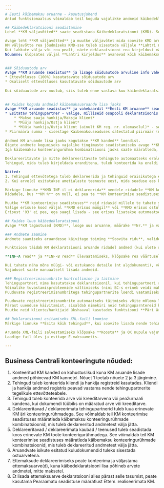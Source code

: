 ```yaml
---
---
# Eesti käibemaksu aruanne - kasutusjuhend
Antud funktsionaalsus võimaldab teil koguda vajalikke andmeid käibedeklaratsiooni (vorm KMD) ja deklaratsiooni lisa (vorm KMD INF) jaoks ning esitada need XML-failivormingus.

## Käibedeklaratsiooni seadistamine
Lehel **KM väljavõtted** saate seadistada Käibedeklaratsiooni (KMD). Seal peate määratlema seosed KM väljavõtte ja KMD lahtri nr. vahel.

Avage leht **KM väljavõtted** ja muutke väljavõtet mida soovite KMD aruandluseks kasutada.  
KM väljavõtte rea jõudmiseks KMD-sse tuleb sisestada väljale **Lahtri nr.** vastav käibedeklaratsiooni rea number.  
Kui lahkute välja või rea pealt, näete deklaratsiooni rea kirjeldust väljal **Lahtri kirjeldus**.  
Nõuanne: klõpsates väljal **Lahtri kirjeldus** avanevad kõik käibemaksu aruande read mida kasutada saate.
  
  
### Sõiduautode arv
Avage **KM aruande seadistus** ja lisage sõiduautode arvuline info vahekaardi **Eesti KM aruanne** väljadele:  
* Ettevõtluses (100%) kasutatavate sõiduautode arv
* Osaliselt ettevõtluses kasutatavate sõiduautode arv  
  
Kui sõiduautode arv muutub, siis tuleb enne vastava kuu käibedeklaratsiooni XML faili koostamist andmed ülalolevatel väljadel vastavalt muuta.
  
  
## Kuidas koguda andmeid käibemaksuaruande lisa jaoks
Avage **KM aruande seadistus** ja vahekaardil **Eesti KM aruanne** seadistage järgmised väljad:
* Esitatav tehingupartner - valige, milliseid osapooli deklaratsioonis kasutatakse:
    * *Makse saaja hankija/Maksja klient*
    * *Müüja hankija/Ostja klient*
    * *Müüja hankija/Ostja klient (ainult KM reg. nr. olemasolul)* - selle valikuga kasutatakse Müüja hankija/Ostja klient juhul kui neil on **KM reg. nr.**, vastasel juhul kasutatakse Makse saaja hankijat/Maksja klienti.
* Piirmäära summa - sisestage Käibemaksuseaduses sätestatud piirmäär (üldjuhul 1000).   
 
Andmed KM aruande lisa jaoks kogutakse **KM kanded** loendist.  
Õigete andmete kogumiseks vajalike tingimuste seadistamiseks avage **KM konteerimise seadistus**.  
Iga käibemaksu konteeringurühma kombinatsiooni jaoks saate määratleda, kas selle kombinatsiooniga konteeritud tehing tuleb esitada või mitte, ning seadistada vajalikud eripärad.

Deklareeritavate ja mitte deklareeritavate tehingute automaatseks eraldamiseks tuleb tehingud konteerida erineva KM konteeringurühma kombinatsiooniga.  
Tehingud, mida tuleb kirjeldada eranditena, tuleb konteerida ka eraldi KM konteeringurühma kombinatsiooniga (nt Metalli ost-müük või konfidentsiaalsed tehingud).  

Näited:
1. Tehingud ettevõtetega tuleb deklareerida ja tehinguid eraisikutega ei pea deklareerima. Seetõttu peaksid eraisikutest kliendid ja hankijad olema loodud eraldi **KM äri konteeringurühm** väärtusega (näiteks *MITTE KM KOHUSLANE*).  
2. Kui arve(d) esitatakse ametialaste teenuste eest, mida seaduse ees käsitletakse kui konfidentsiaalseid, siis neid tehinguid ei pea deklareerima ja nende teenuste müügi konteerimiseks peaks olema eraldi **KM toote konteeringurühm**.

Märkige linnuke **KMD INF-il ei deklareerida** nendele ridadele **KM konteerimise seadistuses**, mille tehinguid ei pea INF-il deklareerima.  
Ridadele, kus **KM %** on null, ei pea te **KM konteerimise seadistuses** linnukest panema - need tehingud välistatakse automaatselt.

Muutke **KM konteerimise seadistuses** neid ridasid millele te tahate seada erisusi.  
Valige erisuse kood väljal **KMD erisus müügil** või **KMD erisus ostul**.  
Erisust '03' ei pea, ega saagi lisada - see erisus lisatakse automaatselt, kui müügiarvel on ridu nii käibemaksuga kui ilma.

## Kuidas luua käibedeklaratsiooni
Avage **KM tagastused (KMD)**, looge uus aruanne, määrake **Nr.** ja valige **Versioon** 'EST'.

### Andmete saamine
Andmete saamiseks aruandesse käivitage toiming **Soovita ridu**, valides seejärel kasutatav KM aruanne ja aruande periood.

Funktsioon täidab KM deklaratsiooni aruande ridadel andmed (kui olete seadistanud **Käibedeklaratsiooni seadistamine** jaotistes kirjeldatud seosed) ja INF lisad all väljad **INF-A read** ja **INF-B read**.

**INF-A read** ja **INF-B read** ülevaatamiseks, klõpsake rea väärtusel.

Kui tahate näha mõne müügi- või ostukande detaile (nt algdokumenti), võite kasutada funktsiooni **Navigeeri**.  
Vajadusel saate manuaalselt lisada andmeid.  

### Registreerimisnumbrite kontrollimine ja täitmine
Tehingupartneri nime kasutatakse deklaratsioonil, kui tehingupartneri registreerimisnumber puudub.  
Võimalike tuvastamisprobleemide vältimiseks (nimi BC-s erineb veidi maksuameti andmebaasis olevast nimest) on soovitatav täita registreerimisnumbrid BC-s (kliendi/hankija kaardil).  
Puuduvate registreerimisnumbritega tehingupartnerite loendi vaatamiseks klõpsake vastavalt lehele nupul **Reg.numbrita kliendid** või **Reg.numbrita hankijad**.

Puuduvate registreerimisnumbrite automaatseks täitmiseks võite mõlema lisaga kasutada funktsiooni **Uuenda andmed äriregistrist**.  
Pärast uuenduse käivitamist, sisaldab nimekiri neid tehinguparntereid keda ei leitud äriregistrist.  
Muutke neid kliente/hankijaid ükshaaval kasutades funktsiooni **Päri äriregistrist** ja määrates otsitava ettevõtte nime.

## Deklaratsiooni esitamiseks XML-faili loomine
Märkige linnuke **Esita kõik tehingud**, kui soovite lisada nende tehingupartnerite arveid, kelle tehingute kogusumma jääb alla **KM aruande seadistus** lehel määratud piirmäära (üldjuhul 1000 €).

Aruande XML-faili salvestamiseks klõpsake **Koosta** ja OK nupule vajutades saate faili salvestada.  
Laadige fail üles ja esitage E-maksuametis.

---
```

## Business Centrali konteeringute nõuded:
1. Konteeritud KM kanded on kohustuslikud kuna KM aruande lisade andmed põhinevad KM kannetel. Nõuet 1 toetab nõuete 2 ja 3 järgimine.
2. Tehingud tuleb konteerida kliendi ja hankija registreid kasutades. Kliendi ja hankija andmed registris peavad vastama nende tehingupartnerite tegelikule ettevõtteteabele.
3. Tehingud tuleb konteerida arve või kreeditarvena või peažurnaali kandena, kui dokumendi tüübiks on määratud arve või kreeditarve.
4. Deklareeritavad / deklareerimata tehingupartnerid tuleb luua erinevate KM äri konteeringurühmadega. See võimaldab teil KM konteerimise seadistuses määratleda käibemaksu konteeringurühmade kombinatsioonid, mis tuleb deklareeritud andmetest välja jätta.
5. Deklareeritavad / deklareerimata kaubad / teenused tuleb seadistada koos erinevate KM toote konteerigurühmadega. See võimaldab teil KM konteerimise seadistuses määratleda käibemaksu konteeringurühmade kombinatsioonid, mis tuleb deklareeritud andmetest välja jätta.
6. Aruandvate isikute esitatud kuludokumendid tuleks sisestada ostuarvetena.
7. Ettemaksude deklareerimiseks peate konteerima ja väljastama ettemaksuarve(d), kuna käibedeklaratsiooni lisa põhineb arvete andmetel, mitte maksetel.
8. Et lisada ettemaksuarve deklaratsiooni alles pärast selle tasumist, peate kasutama Pearaamatu seadistuse määratlust Ettem. realiseerimata KM.
